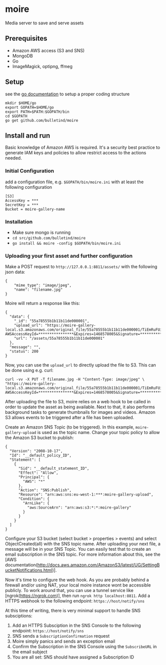 # moire
Media server to save and serve assets

## Prerequisites

* Amazon AWS access (S3 and SNS)
* MongoDB
* Go
* ImageMagick, optipng, ffmeg

## Setup
see the [go documentation](http://golang.org/doc/code.html) to setup a proper coding structure

```
mkdir $HOME/go
export GOPATH=$HOME/go
export PATH=$PATH:$GOPATH/bin
cd $GOPATH
go get github.com/bulletind/moire
```

## Install and run

Basic knowledge of Amazon AWS is required. It's a security best practice to generate IAM keys and policies to allow restrict access to the actions needed.

### Initial Configuration

add a configuration file, e.g. `$GOPATH/bin/moire.ini` with at least the following configuration

```
[S3]
AccessKey = ***
SecretKey = ***
Bucket = moire-gallery-name
```

### Installation

* Make sure mongo is running
* `cd src/github.com/bulletind/moire`
* `go install && moire -config $GOPATH/bin/moire.ini`


### Uploading your first asset and further configuration

Make a POST request to `http://127.0.0.1:8811/assets/` with the following json data:

```
{
    "mime_type": "image/jpeg",
    "name": "filename.jpg"
}
```

Moire will return a response like this:

```
{
  "data": {
    "_id": "55a78555b1b11b11de000001",
    "upload_url": "https://moire-gallery-local.s3.amazonaws.com/original_file/55a78555b1b11b11de000001/TiEmRuFUij/filename.jpg?AWSAccessKeyId=****************&Expires=1468578005&Signature=****************",
    "url": "/assets/55a78555b1b11b11de000001"
  },
  "message": "",
  "status": 200
}
```

Now, you can use the `upload_url` to directly upload the file to S3. This can be done using e.g. curl:

```
curl -vv -X PUT -T filename.jpg -H "Content-Type: image/jpeg" \ 
"https://moire-gallery-local.s3.amazonaws.com/original_file/55a78555b1b11b11de000001/TiEmRuFUij/filename.jpg?AWSAccessKeyId=****************&Expires=1468578005&Signature=****************"
```

After uploading the file to S3, moire relies on a web hook to be called in order to update the asset as being available. Next to that, it also performs background tasks to generate thumbnails for images and videos. Amazon S3 allows events to be triggered after a file has been uploaded.

Create an Amazon SNS Topic (to be triggered). In this example, `moire-gallery-upload` is used as the topic name. Change your topic policy to allow the Amazon S3 bucket to publish:

```
{
  "Version": "2008-10-17",
  "Id": "__default_policy_ID",
  "Statement": [
    {
      "Sid": "__default_statement_ID",
      "Effect": "Allow",
      "Principal": {
        "AWS": "*"
      },
      "Action": "SNS:Publish",
      "Resource": "arn:aws:sns:eu-west-1:***:moire-gallery-upload",
      "Condition": {
        "ArnLike": {
          "aws:SourceArn": "arn:aws:s3:*:*:moire-gallery"
        }
      }
    }
  ]
}
```

Configure your S3 bucket (select bucket > properties > events) and select ObjectCreated(all) with the SNS topic name. After uploading your next file, a message will be in your SNS Topic. You can easily test that to create an email subscription in the SNS topic. For more information about this, see the [AWS documentation(http://docs.aws.amazon.com/AmazonS3/latest/UG/SettingBucketNotifications.html)].

Now it's time to configure the web hook. As you are probably behind a firewall and/or using NAT, your local moire instance wont be accessible publicly. To work around that, you can use a tunnel service like [ngrok(https://ngrok.com)], then run `ngrok http localhost:8811`. Add a HTTPS webhook to the following endpoint: `https://host/notify/sns`

At this time of writing, there is very minimal support to handle SNS subsciptions:

1. Add an HTTPS Subsciption in the SNS Console to the following endpoint: `https://host/notify/sns`
2. SNS sends a `SubscriptionConfirmation` request
3. Moire simply panics and sends an exception email
4. Confirm the Subscription in the SNS Console using the `SubscribeURL` in the email subject
5. You are all set: SNS should have assigned a Subscription ID
